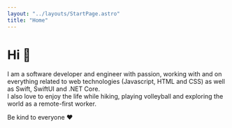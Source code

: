 ```yaml
---
layout: "../layouts/StartPage.astro"
title: "Home"
---
```


# Hi 👋

I am a software developer and engineer with passion, working with and on everything related to web technologies (Javascript, HTML and CSS) as well as Swift, SwiftUI and .NET Core.  
I also love to enjoy the life while hiking, playing volleyball and exploring the world as a remote-first worker.

Be kind to everyone ❤️

